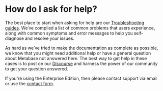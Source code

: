 # How do I ask for help?

The best place to start when asking for help are our [Troubleshooting guides](../../troubleshooting-guide/index.md). We’ve compiled a list of common problems that users experience, along with common symptoms and error messages to help you self-diagnose and resolve your issues.

As hard as we’ve tried to make the documentation as complete as possible, we know that you might need additional help or have a general question about Metabase not answered here. The best way to get help in these cases is to post on our [Discourse](https://discourse.metabase.com/) and harness the power of our community to get your question answered.

If you're using the Enterprise Edition, then please contact support via email or use the [contact form](https://www.metabase.com/contact/).
